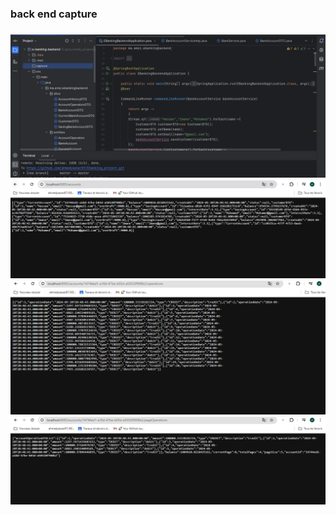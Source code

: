 <h3>back end capture <h3>
<img src="capture/img.png"/>
<img src="capture/img_1.png">
<img src="capture/img_2.png">
<img src="capture/img_3.png">



